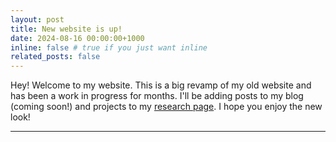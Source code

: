 ```yaml
---
layout: post
title: New website is up!
date: 2024-08-16 00:00:00+1000
inline: false # true if you just want inline
related_posts: false
---
```


Hey! Welcome to my website. This is a big revamp of my old website and has been a work in progress for months. I'll be adding posts to my blog (coming soon!) and projects to my [research page](/projects/). I hope you enjoy the new look!

---
